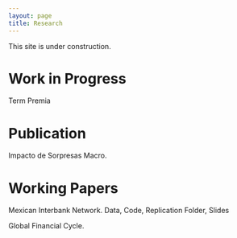 ```yaml
---
layout: page
title: Research
---
```


This site is under construction.

# Work in Progress

Term Premia

# Publication

Impacto de Sorpresas Macro.

# Working Papers

Mexican Interbank Network.
Data, Code, Replication Folder, Slides

Global Financial Cycle.
